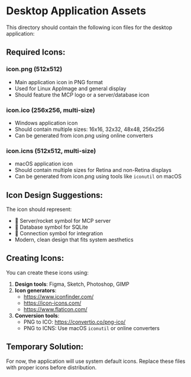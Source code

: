 # Desktop Application Assets

This directory should contain the following icon files for the desktop application:

## Required Icons:

### icon.png (512x512)
- Main application icon in PNG format
- Used for Linux AppImage and general display
- Should feature the MCP logo or a server/database icon

### icon.ico (256x256, multi-size)
- Windows application icon
- Should contain multiple sizes: 16x16, 32x32, 48x48, 256x256
- Can be generated from icon.png using online converters

### icon.icns (512x512, multi-size)
- macOS application icon
- Should contain multiple sizes for Retina and non-Retina displays
- Can be generated from icon.png using tools like `iconutil` on macOS

## Icon Design Suggestions:

The icon should represent:
- 🚀 Server/rocket symbol for MCP server
- 💾 Database symbol for SQLite
- 🔗 Connection symbol for integration
- Modern, clean design that fits system aesthetics

## Creating Icons:

You can create these icons using:
1. **Design tools**: Figma, Sketch, Photoshop, GIMP
2. **Icon generators**: 
   - https://www.iconfinder.com/
   - https://icon-icons.com/
   - https://www.flaticon.com/
3. **Conversion tools**:
   - PNG to ICO: https://convertio.co/png-ico/
   - PNG to ICNS: Use macOS `iconutil` or online converters

## Temporary Solution:

For now, the application will use system default icons. Replace these files with proper icons before distribution.
